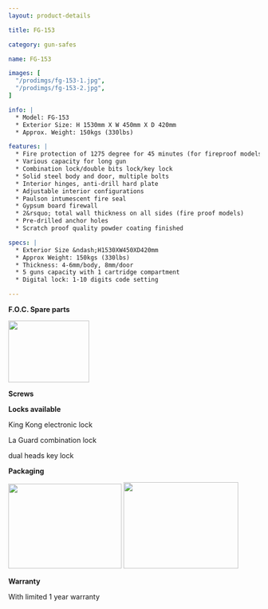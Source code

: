 ```yaml
---
layout: product-details

title: FG-153

category: gun-safes

name: FG-153

images: [
  "/prodimgs/fg-153-1.jpg",
  "/prodimgs/fg-153-2.jpg",
]

info: |
  * Model: FG-153
  * Exterior Size: H 1530mm X W 450mm X D 420mm
  * Approx. Weight: 150kgs (330lbs)

features: |
  * Fire protection of 1275 degree for 45 minutes (for fireproof models)
  * Various capacity for long gun
  * Combination lock/double bits lock/key lock
  * Solid steel body and door, multiple bolts
  * Interior hinges, anti-drill hard plate
  * Adjustable interior configurations
  * Paulson intumescent fire seal
  * Gypsum board firewall
  * 2&rsquo; total wall thickness on all sides (fire proof models)
  * Pre-drilled anchor holes
  * Scratch proof quality powder coating finished

specs: |
  * Exterior Size &ndash;H1530XW450XD420mm
  * Approx Weight: 150kgs (330lbs)
  * Thickness: 4-6mm/body, 8mm/door
  * 5 guns capacity with 1 cartridge compartment
  * Digital lock: 1-10 digits code setting

---
```


**F.O.C. Spare parts**

<img alt="" src="{PRODIMGS}/prodimgs/fg-153-3.jpg" style="width: 162px; height: 124px;" />

**Screws**

**Locks available**

King Kong electronic lock

La Guard combination lock

dual heads key lock

**Packaging**

<img alt="" src="{PRODIMGS}/prodimgs/fg-153-4.jpg" style="width: 227px; height: 170px;" />

<img alt="" src="{PRODIMGS}/prodimgs/fg-153-5.jpg" style="width: 230px; height: 173px;" />

**Warranty**

With limited 1 year warranty
